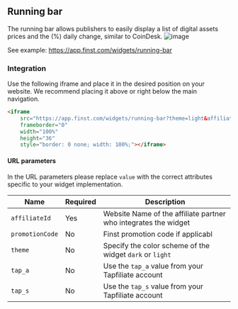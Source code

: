 ## Running bar
The running bar allows publishers to easily display a list of digital assets prices and the (%) daily change, similar to CoinDesk. 
![image](https://user-images.githubusercontent.com/7950236/226941177-0b5a632b-e5bb-4b63-98a6-356ef9aed73a.png)

See example: https://app.finst.com/widgets/running-bar

### Integration
Use the following iframe and place it in the desired position on your website. We recommend placing it above or right below the main navigation.

```html
<iframe 
    src="https://app.finst.com/widgets/running-bar?theme=light&affiliateId=value&tap_a=value&tap_s=value"
    frameborder="0"
    width="100%"
    height="36"
    style="border: 0 none; width: 100%;"></iframe>
```

#### URL parameters
In the URL parameters please replace `value` with the correct attributes specific to your widget implementation. 

| Name            | Required | Description |
| --------------- | -------- | ----------- |
| `affiliateId`   | Yes      | Website Name of the affiliate partner who integrates the widget |
| `promotionCode` | No       | Finst promotion code if applicabl                       |
| `theme`         | No       | Specify the color scheme of the widget `dark` or `light`|
| `tap_a`         | No       | Use the `tap_a` value from your Tapfiliate account      |
| `tap_s`         | No       | Use the `tap_s` value from your Tapfiliate account      |

